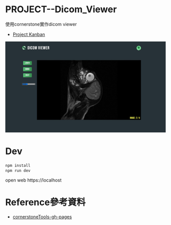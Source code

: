# PROJECT--Dicom_Viewer
使用cornerstone實作dicom viewer

- [Project Kanban](https://github.com/users/cabie8399/projects/2)


![](./img/0001.jpg)


# Dev

```
npm install
npm run dev
```

open web https://localhost



# Reference參考資料

- [cornerstoneTools-gh-pages](https://github.com/cornerstonejs/cornerstoneTools/tree/gh-pages)
